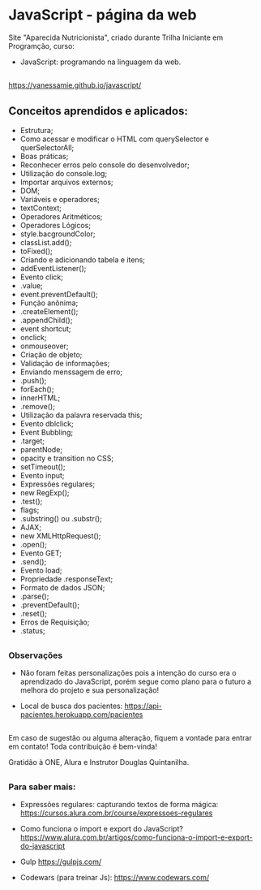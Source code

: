 # JavaScript - página da web

Site "Aparecida Nutricionista", criado durante Trilha Iniciante em Programção, curso:
- JavaScript: programando na linguagem da web.

##

https://vanessamie.github.io/javascript/

##

## Conceitos aprendidos e aplicados:
- Estrutura;
- Como acessar e modificar o HTML com querySelector e querSelectorAll;
- Boas práticas;
- Reconhecer erros pelo console do desenvolvedor;
- Utilização do console.log;
- Importar arquivos externos;
- DOM;
- Variáveis e operadores;
- textContext;
- Operadores Aritméticos;
- Operadores Lógicos;
- style.bacgroundColor;
- classList.add();
- toFixed();
- Criando e adicionando tabela e itens;
- addEventListener();
- Evento click;
- .value;
- event.preventDefault();
- Função anônima;
- .createElement();
- .appendChild();
- event shortcut;
- onclick;
- onmouseover;
- Criação de objeto;
- Validação de informações;
- Enviando menssagem de erro;
- .push();
- forEach();
- innerHTML;
- .remove();
- Utilização da palavra reservada this;
- Evento dblclick;
- Event Bubbling;
- .target;
- parentNode;
- opacity e transition no CSS;
- setTimeout();
- Evento input;
- Expressões regulares;
- new RegExp();
- .test();
- flags;
- .substring() ou .substr();
- AJAX;
- new XMLHttpRequest();
- .open();
- Evento GET;
- .send();
- Evento load;
- Propriedade .responseText;
- Formato de dados JSON;
- .parse();
- .preventDefault();
- .reset();
- Erros de Requisição;
- .status;
  

##

### Observações

- Não foram feitas personalizações pois a intenção do curso era o aprendizado do JavaScript, porém segue como plano para o futuro a melhora do projeto e sua personalização!

- Local de busca dos pacientes:
https://api-pacientes.herokuapp.com/pacientes

##

Em caso de sugestão ou alguma alteração, fiquem a vontade para entrar em contato! Toda contribuição é bem-vinda!

Gratidão à ONE, Alura e Instrutor Douglas Quintanilha.

##

### Para saber mais:

- Expressões regulares: capturando textos de forma mágica:
https://cursos.alura.com.br/course/expressoes-regulares

- Como funciona o import e export do JavaScript?
https://www.alura.com.br/artigos/como-funciona-o-import-e-export-do-javascript

- Gulp
https://gulpjs.com/

- Codewars (para treinar Js):
https://www.codewars.com/
